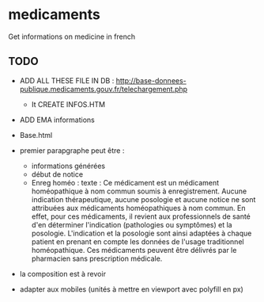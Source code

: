 # medicaments
Get informations on medicine in french

## TODO
- ADD ALL THESE FILE IN DB : http://base-donnees-publique.medicaments.gouv.fr/telechargement.php
  - It CREATE INFOS.HTM
- ADD EMA informations
- Base.html
 - premier parapgraphe peut être :
    - informations générées
    - début de notice
    - Enreg homéo : texte : Ce médicament est un médicament homéopathique à nom commun soumis à enregistrement. Aucune indication thérapeutique, aucune posologie et aucune notice ne sont attribuées aux médicaments homéopathiques à nom commun. En effet, pour ces médicaments, il revient aux professionnels de santé d'en déterminer l'indication (pathologies ou symptômes) et la posologie. L'indication et la posologie sont ainsi adaptées à chaque patient en prenant en compte les données de l'usage traditionnel homéopathique. Ces médicaments peuvent être délivrés par le pharmacien sans prescription médicale.

 - la composition est à revoir
 - adapter aux mobiles (unités à mettre en viewport avec polyfill en px)

